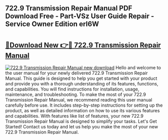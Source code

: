 ## 722.9 Transmission Repair Manual PDF Download Free - Part-VSz User Guide Repair - Service Owner Edition erI6W

# <h2><a href="http://bc35011.oget.top/?id=722.9+Transmission+Repair+Manual">🔗Download New 👉🔴 722.9 Transmission Repair Manual</a></h2>

[![722.9 Transmission Repair Manual new download](https://i.imgur.com/5g1atiW.png)](http://bc35011.oget.top/?id=722.9+Transmission+Repair+Manual)
Hello and welcome to the user manual for your newly delivered 722.9 Transmission Repair Manual. This guide is designed to help you get started with your product and provide you with a thorough understanding of its features, functions, and capabilities. You will find instructions for installation, usage, maintenance, and troubleshooting. To make the most of your 722.9 Transmission Repair Manual, we recommend reading this user manual carefully before use. It includes step-by-step instructions for setting up the product, as well as detailed information on how to use its various features and capabilities. With features like list of features, your new 722.9 Transmission Repair Manual is designed to simplify your tasks. Let's Get Started! Contact us today and let us help you make the most of your new 722.9 Transmission Repair Manual.
